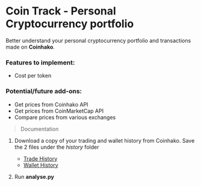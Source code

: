 # Coin Track - Personal Cryptocurrency portfolio
Better understand your personal cryptocurrency portfolio and transactions made on **Coinhako**.

### Features to implement:
- Cost per token

### Potential/future add-ons:
- Get prices from Coinhako API
- Get prices from CoinMarketCap API
- Compare prices from various exchanges

> Documentation

1. Download a copy of your trading and wallet history from Coinhako. Save the 2 files under the *history* folder
    - [Trade History](https://www.coinhako.com/wallet/history/trade)
    - [Wallet History](https://www.coinhako.com/wallet/history/wallet)

2. Run **analyse.py**
